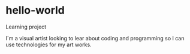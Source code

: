 # hello-world
Learning project

I´m a visual artist looking to lear about coding and programming so I can use technologies for my art works.
